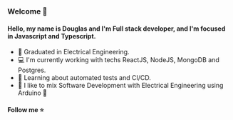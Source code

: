 ### Welcome 👋


#### Hello, my name is Douglas and I'm Full stack developer, and I'm focused in Javascript and Typescript.

- :battery: Graduated in Electrical Engineering.
- :computer: I'm currently working with techs ReactJS, NodeJS, MongoDB and Postgres.
- :robot: Learning about automated tests and CI/CD.
- :rocket: I like to mix Software Development with Electrical Engineering using Arduino :robot:

#### Follow me :star:

<!--
**dscamargo/dscamargo** is a ✨ _special_ ✨ repository because its `README.md` (this file) appears on your GitHub profile.

Here are some ideas to get you started:

- 🔭 I’m currently working on ...
- 🌱 I’m currently learning ...
- 👯 I’m looking to collaborate on ...
- 🤔 I’m looking for help with ...
- 💬 Ask me about ...
- 📫 How to reach me: ...
- 😄 Pronouns: ...
- ⚡ Fun fact: ...
-->
